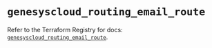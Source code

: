 # `genesyscloud_routing_email_route`

Refer to the Terraform Registry for docs: [`genesyscloud_routing_email_route`](https://registry.terraform.io/providers/mypurecloud/genesyscloud/1.70.0/docs/resources/routing_email_route).
